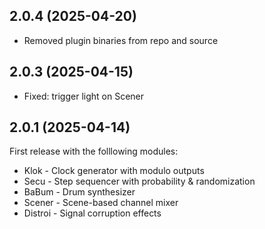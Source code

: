 ## 2.0.4 (2025-04-20)
- Removed plugin binaries from repo and source

## 2.0.3 (2025-04-15)

- Fixed: trigger light on Scener

## 2.0.1 (2025-04-14)

First release with the folllowing modules:

- Klok - Clock generator with modulo outputs
- Secu - Step sequencer with probability & randomization
- BaBum - Drum synthesizer
- Scener - Scene-based channel mixer
- Distroi - Signal corruption effects